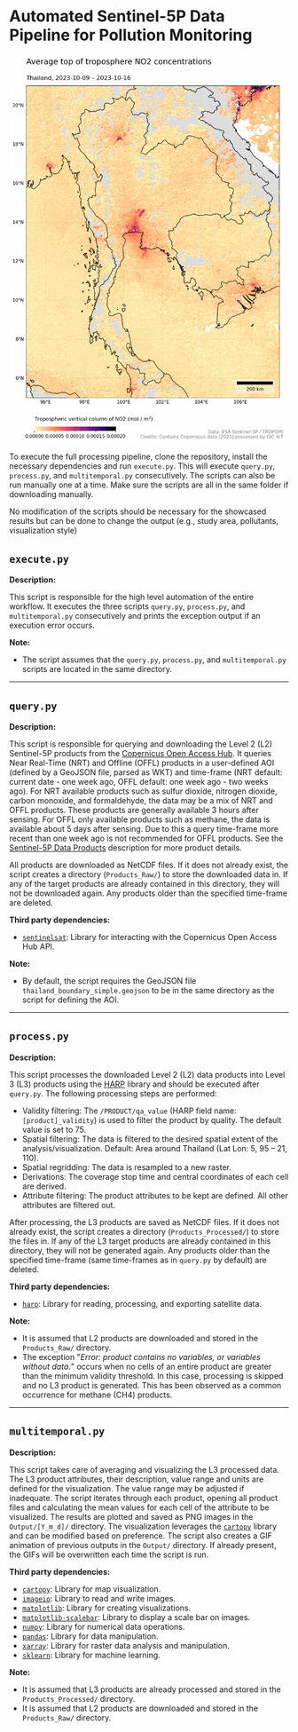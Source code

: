 # Automated Sentinel-5P Data Pipeline for Pollution Monitoring

<img src="Output/NO2.gif" alt="Thailand NO2 concentrations" width="500"/>

To execute the full processing pipeline, clone the repository, install the necessary dependencies and run `execute.py`. This will execute `query.py`, `process.py`, and `multitemporal.py` consecutively. The scripts can also be run manually one at a time. Make sure the scripts are all in the same folder if downloading manually. 

No modification of the scripts should be necessary for the showcased results but can be done to change the output (e.g., study area, pollutants, visualization style)

## `execute.py`

**Description:**

This script is responsible for the high level automation of the entire workflow. It executes the three scripts `query.py`, `process.py`, and `multitemporal.py` consecutively and prints the exception output if an execution error occurs.

**Note:**

- The script assumes that the `query.py`, `process.py`, and `multitemporal.py` scripts are located in the same directory.

---

## `query.py`

**Description:**

This script is responsible for querying and downloading the Level 2 (L2) Sentinel-5P products from the [Copernicus Open Access Hub](https://scihub.copernicus.eu). It queries Near Real-Time (NRT) and Offline (OFFL) products in a user-defined AOI (defined by a GeoJSON file, parsed as WKT) and time-frame (NRT default: current date - one week ago, OFFL default: one week ago - two weeks ago). For NRT available products such as sulfur dioxide, nitrogen dioxide, carbon monoxide, and formaldehyde, the data may be a mix of NRT and OFFL products. These products are generally available 3 hours after sensing. For OFFL only available products such as methane, the data is available about 5 days after sensing. Due to this a query time-frame more recent than one week ago is not recommended for OFFL products. See the [Sentinel-5P Data Products](https://sentinels.copernicus.eu/web/sentinel/missions/sentinel-5p/data-products) description for more product details.

All products are downloaded as NetCDF files. If it does not already exist, the script creates a directory (`Products_Raw/`) to store the downloaded data in. If any of the target products are already contained in this directory, they will not be downloaded again. Any products older than the specified time-frame are deleted.

**Third party dependencies:**

- [`sentinelsat`](https://github.com/sentinelsat/sentinelsat): Library for interacting with the Copernicus Open Access Hub API.


**Note:**

- By default, the script requires the GeoJSON file `thailand_boundary_simple.geojson` to be in the same directory as the script for defining the AOI.

---

## `process.py`

**Description:**

This script processes the downloaded Level 2 (L2) data products into Level 3 (L3) products using the [HARP](https://github.com/stcorp/harp) library and should be executed after `query.py`. The following processing steps are performed:

- Validity filtering: The `/PRODUCT/qa_value` (HARP field name: `[product]_validity`) is used to filter the product by quality. The default value is set to 75.
- Spatial filtering: The data is filtered to the desired spatial extent of the analysis/visualization. Default: Area around Thailand (Lat Lon: 5, 95 – 21, 110).
- Spatial regridding: The data is resampled to a new raster.
- Derivations: The coverage stop time and central coordinates of each cell are derived.
- Attribute filtering: The product attributes to be kept are defined. All other attributes are filtered out. 

After processing, the L3 products are saved as NetCDF files. If it does not already exist, the script creates a directory (`Products_Processed/`) to store the files in. If any of the L3 target products are already contained in this directory, they will not be generated again. Any products older than the specified time-frame (same time-frames as in `query.py` by default) are deleted.

**Third party dependencies:**

- [`harp`](https://github.com/stcorp/harp): Library for reading, processing, and exporting satellite data.

**Note:**

- It is assumed that L2 products are downloaded and stored in the `Products_Raw/` directory.
- The exception "*Error: product contains no variables, or variables without data.*" occurs when no cells of an entire product are greater than the minimum validity threshold. In this case, processing is skipped and no L3 product is generated. This has been observed as a common occurrence for methane (CH4) products.

---

## `multitemporal.py`

**Description:**

This script takes care of averaging and visualizing the L3 processed data. The L3 product attributes, their description, value range and units are defined for the visualization. The value range may be adjusted if inadequate. The script iterates through each product, opening all product files and calculating the mean values for each cell of the attribute to be visualized. The results are plotted and saved as PNG images in the `Output/[Y_m_d]/` directory. The visualization leverages the [`cartopy`](https://github.com/SciTools/cartopy) library and can be modified based on preference. The script also creates a GIF animation of previous outputs in the `Output/` directory. If already present, the GIFs will be overwritten each time the script is run.

**Third party dependencies:**

- [`cartopy`](https://github.com/SciTools/cartopy): Library for map visualization.
- [`imageio`](https://github.com/imageio/imageio): Library to read and write images.
- [`matplotlib`](https://github.com/matplotlib/matplotlib): Library for creating visualizations.
- [`matplotlib-scalebar`](https://github.com/ppinard/matplotlib-scalebar): Library to display a scale bar on images.
- [`numpy`](https://github.com/numpy/numpy): Library for numerical data operations.
- [`pandas`](https://github.com/pandas-dev/pandas): Library for data manipulation.
- [`xarray`](https://github.com/pydata/xarray): Library for raster data analysis and manipulation.
- [`sklearn`](https://github.com/scikit-learn/scikit-learn): Library for machine learning.

**Note:**

- It is assumed that L3 products are already processed and stored in the `Products_Processed/` directory.
- It is assumed that L2 products are downloaded and stored in the `Products_Raw/` directory.

